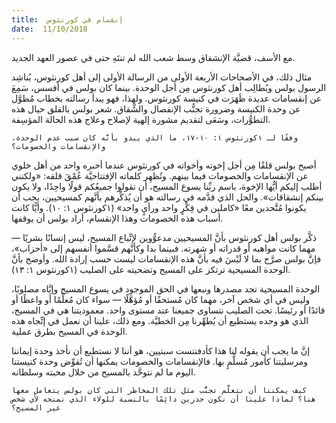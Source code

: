 ```yaml
---
title:  إنقسام في كورنثوس
date:  11/10/2018
---
```


مع الأسف، قضيَّة الإنشقاق وسط شعب الله لم تنتَهِ حتى في عصور العهد الجديد.

مثال ذلك، في الأصحاحات الأربعة الأولى من الرسالة الأولى إلى أهل كورنثوس، يُناشِد الرسول بولس ويُطالِب أهل كورنثوس مِن أجل الوحدة. بينما كان بولس في أفسس، سَمِعَ عن إنقسامات عديدة ظَهَرَت في كنيسة كورنثوس. ولهذا، فهو يبدأ رسالته بخطاب مُطوَّل عن وحدة الكنيسة وضرورة تجنُّب الإنفصال والشِّقاق. شعر بولس بالقلق حيال هذه التطوُّرات، وسَعَى لتقديم مشورة إلهية لإصلاح وعلاج هذه الحالة المؤسِفة.

`وفقًا لـ ١كورنثوس ١: ١٠-١٧، ما الذي يبدو بأنَّه كان سبب عدم الوحدة، والإنقسامات والخصومات؟`

أصبح بولس قلقًا مِن أجل إخوته وأخواته في كورنثوس عندما أخبره واحد من أهل خلوي عن الإنقسامات والخصومات فيما بينهم. وتُظهِر كلماته الإفتتاحيَّة عُمْقَ قلقه: «ولكنني أطلب إليكم أيُّها الإخوة، باسم ربِّنا يسوع المسيح، أن تقولوا جميعُكم قولًا واحِدًا، ولا يكون بينكم إنشقاقات». والحل الذي قدَّمه في رسالته هو أن يُذكِّرهم بأنَّهم كمسيحيين، يجب أن يكونوا مُتَّحدين معًا «كاملين في فِكْرٍ واحد ورأيٍ واحد» (١كورنثوس ١: ١٠). وأيًّا كانت أسباب هذه الخصومات وهذا الإنقسام، أراد بولس أن يوقفها.

ذكَّر بولس أهل كورنثوس بأنَّ المسيحيين مدعوُّوين لإتِّباع المسيح، ليس إنسانًا بشريًا — مهما كانت مواهبه أو قدراته أو شهرته. فبينما بدا وكأنَّهم قسَّموا أنفسهم إلى «أحزاب»، فإنَّ بولس صرَّح بما لا لَبْسَ فيه بأنَّ هذه الإنقسامات ليست حسب إرادة الله. وأوضح بأنَّ الوحدة المسيحية ترتكز على المسيح وتضحيته على الصليب (١كورنثوس ١: ١٣).

الوحدة المسيحية تجد مصدرها ونبعها في الحق الموجود في يسوع المسيح وإيَّاه مصلوبًا، وليس في أي شخص آخر، مهما كان مُستحقًا أو مُؤهَّلًا — سواء كان مُعلِّمًا أو واعظًا أو قائدًا أو رئيسًا. تحت الصليب نتساوى جميعنا عند مستوى واحد. معموديتنا هي في المسيح، الذي هو وحده يستطيع أن يُطهِّرنا مِن الخطيَّة. ومع ذلك، علينا أن نعمل في إتِّجاه هذه الوحدة في المسيح بطرق عملية.

إنَّ ما يجب أن يقوله لنا هذا كأدفنتست سبتيين، هو أننا لا نستطيع أن نأخذ وحدة إيماننا ومرسليتنا كأمور مُسلَّمٍ بها. فالإنقسامات والخصومات يمكنها أن تُقوِّض وحدة كنيستنا اليوم ما لم نتوحَّد بالمسيح من خلال محبته وسلطانه.

`كيف يمكننا أن نتعلَّم تجنُّب مثل تلك المخاطر التي كان بولس يتعامل معها هنا؟ لماذا علينا أن نكون حذرين دائِمًا بالنسبة للولاء الذي نمنحه لأي شخص غير المسيح؟`